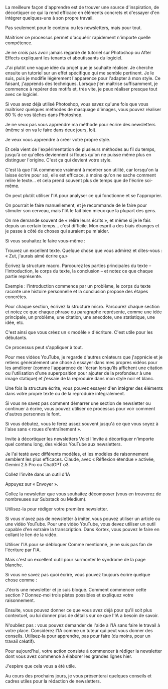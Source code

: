 La meilleure façon d'apprendre est de trouver une source d'inspiration, de décortiquer ce qui la rend efficace en éléments concrets et d'essayer d'en intégrer quelques-uns à son propre travail.

Pas seulement pour le contenu ou les newsletters, mais pour tout.

Maîtriser ce processus permet d'acquérir rapidement n'importe quelle compétence.

Je ne crois pas avoir jamais regardé de tutoriel sur Photoshop ou After Effects expliquant les tenants et aboutissants du logiciel.

J'ai plutôt une vague idée du projet que je souhaite réaliser. Je cherche ensuite un tutoriel sur un effet spécifique qui me semble pertinent. Je le suis, puis je modifie légèrement l'apparence pour l'adapter à mon style. Ce faisant, j'apprends des techniques. Lorsque j'en maîtrise suffisamment, je commence à repérer des motifs et, très vite, je peux réaliser presque tout avec ce logiciel.

Si vous avez déjà utilisé Photoshop, vous savez qu'une fois que vous maîtrisez quelques méthodes de masquage d'images, vous pouvez réaliser 80 % de vos tâches dans Photoshop.

Je ne veux pas vous apprendre ma méthode pour écrire des newsletters (même si on va le faire dans deux jours, lol).

Je veux vous apprendre à créer votre propre style.

Et cela vient de l'expérimentation de plusieurs méthodes au fil du temps, jusqu'à ce qu'elles deviennent si floues qu'on ne puisse même plus en distinguer l'origine. C'est ça qui devient votre style.

C'est là que l'IA commence vraiment à montrer son utilité, car lorsqu'on la laisse écrire pour soi, elle est efficace, à moins qu'on ne sache comment relire le texte… et cela prend souvent plus de temps que de l'écrire soi-même.

On peut plutôt utiliser l'IA pour analyser ce qui fonctionne et se l'approprier.

On pourrait le faire manuellement, et je recommande de le faire pour stimuler son cerveau, mais l'IA le fait bien mieux que la plupart des gens.

On me demande souvent de « relire leurs écrits », et même si je le fais depuis un certain temps… c'est difficile. Mon esprit a des biais étranges et je passe à côté de choses qui auraient pu m'aider.

Si vous souhaitez le faire vous-même :

Trouvez un excellent texte. Quelque chose que vous admirez et dites-vous : « Zut, j'aurais aimé écrire ça.»

Écrivez la structure macro. Parcourez les parties principales du texte – l'introduction, le corps du texte, la conclusion – et notez ce que chaque partie représente.

Exemple : l'introduction commence par un problème, le corps du texte raconte une histoire personnelle et la conclusion propose des étapes concrètes.

Pour chaque section, écrivez la structure micro. Parcourez chaque section et notez ce que chaque phrase ou paragraphe représente, comme une idée principale, un problème, une citation, une anecdote, une statistique, une idée, etc.

C'est ainsi que vous créez un « modèle » d'écriture. C'est utile pour les débutants.

Ce processus peut s'appliquer à tout.

Pour mes vidéos YouTube, je regarde d'autres créateurs que j'apprécie et je retiens généralement une chose à essayer dans mes propres vidéos pour les améliorer (comme l'apparence de l'écran lorsqu'ils affichent une citation ou l'utilisation d'une superposition pour ajouter de la profondeur à une image statique) et j'essaie de la reproduire dans mon style noir et blanc.

Une fois la structure écrite, vous pouvez essayer d'en intégrer des éléments dans votre propre texte ou de la reproduire intégralement.

Si vous ne savez pas comment démarrer une section de newsletter ou continuer à écrire, vous pouvez utiliser ce processus pour voir comment d'autres personnes le font.

Si vous débutez, vous le ferez assez souvent jusqu'à ce que vous soyez à l'aise sans « roues d'entraînement ».

Invite à décortiquer les newsletters
Voici l'invite à décortiquer n'importe quel contenu long, des vidéos YouTube aux newsletters.

Je l'ai testé avec différents modèles, et les modèles de raisonnement semblent les plus efficaces. Claude, avec « Réflexion étendue » activée, Gemini 2.5 Pro ou ChatGPT o3.

Collez l'invite dans un outil d'IA

Appuyez sur « Envoyer ».

Collez la newsletter que vous souhaitez décomposer (vous en trouverez de nombreuses sur Substack ou Medium).

Utilisez-la pour rédiger votre première newsletter.

Si vous n'avez pas de newsletter à imiter, vous pouvez utiliser un article ou une vidéo YouTube. Pour une vidéo YouTube, vous devez utiliser un outil capable d'en extraire la transcription. Dans Kortex, vous pouvez le faire en collant le lien de la vidéo.

Utiliser l'IA pour se débloquer
Comme mentionné, je ne suis pas fan de l'écriture par l'IA.

Mais c'est un excellent outil pour surmonter le syndrome de la page blanche.

Si vous ne savez pas quoi écrire, vous pouvez toujours écrire quelque chose comme :

J'écris une newsletter et je suis bloqué. Comment commencer cette section ? Donnez-moi trois pistes possibles et expliquez votre raisonnement.

Ensuite, vous pouvez donner ce que vous avez déjà pour qu'il soit plus contextuel, ou lui donner plus de détails sur ce que l'IA a besoin de savoir.

N'oubliez pas : vous pouvez demander de l'aide à l'IA sans faire le travail à votre place. Considérez l'IA comme un tuteur qui peut vous donner des conseils. Utilisez-la pour apprendre, pas pour faire (du moins, pour un travail créatif).

Pour aujourd'hui, votre action consiste à commencer à rédiger la newsletter dont vous avez commencé à élaborer les grandes lignes hier.

J'espère que cela vous a été utile.

Au cours des prochains jours, je vous présenterai quelques conseils et cadres utiles pour la rédaction de newsletters.
